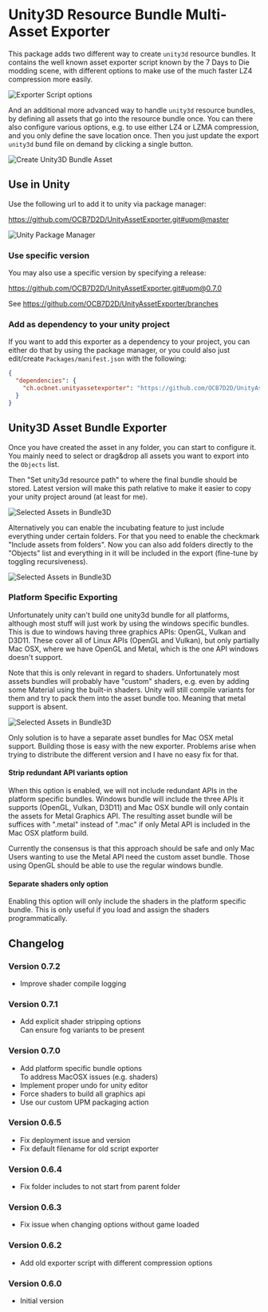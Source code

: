 # Unity3D Resource Bundle Multi-Asset Exporter

This package adds two different way to create `unity3d` resource
bundles. It contains the well known asset exporter script known
by the 7 Days to Die modding scene, with different options to
make use of the much faster LZ4 compression more easily.

![Exporter Script options](.images/unity-exporter-script-options.png)

And an additional more advanced way to handle `unity3d` resource
bundles, by defining all assets that go into the resource bundle
once. You can there also configure various options, e.g. to use
either LZ4 or LZMA compression, and you only define the save
location once. Then you just update the export `unity3d`
bund file on demand by clicking a single button.

![Create Unity3D Bundle Asset](.images/unity-bundle-3d-create.png)

## Use in Unity

Use the following url to add it to unity via package manager:

https://github.com/OCB7D2D/UnityAssetExporter.git#upm@master

![Unity Package Manager](.images/unity-package-manager.png)

### Use specific version

You may also use a specific version by specifying a release:

https://github.com/OCB7D2D/UnityAssetExporter.git#upm@0.7.0

See https://github.com/OCB7D2D/UnityAssetExporter/branches

### Add as dependency to your unity project

If you want to add this exporter as a dependency to your project,
you can either do that by using the package manager, or you could
also just edit/create `Packages/manifest.json` with the following:

```json
{
  "dependencies": {
    "ch.ocbnet.unityassetexporter": "https://github.com/OCB7D2D/UnityAssetExporter.git#upm@master",
  }
}
```

## Unity3D Asset Bundle Exporter

Once you have created the asset in any folder, you can start to
configure it. You mainly need to select or drag&drop all assets
you want to export into the `Objects` list.

Then "Set unity3d resource path" to where the final bundle should
be stored. Latest version will make this path relative to make it
easier to copy your unity project around (at least for me).

![Selected Assets in Bundle3D](.images/unity-bundle-3d-assets.png)

Alternatively you can enable the incubating feature to just include
everything under certain folders. For that you need to enable the
checkmark "Include assets from folders". Now you can also add
folders directly to the "Objects" list and everything in it will
be included in the export (fine-tune by toggling recursiveness).

![Selected Assets in Bundle3D](.images/unity-bundle-3d-folders.png)

### Platform Specific Exporting

Unfortunately unity can't build one unity3d bundle for all platforms,
although most stuff will just work by using the windows specific bundles.
This is due to windows having three graphics APIs: OpenGL, Vulkan and D3D11.
These cover all of Linux APIs (OpenGL and Vulkan), but only partially Mac OSX,
where we have OpenGL and Metal, which is the one API windows doesn't support.

Note that this is only relevant in regard to shaders. Unfortunately most assets
bundles will probably have "custom" shaders, e.g. even by adding some Material
using the built-in shaders. Unity will still compile variants for them and try
to pack them into the asset bundle too. Meaning that metal support is absent.

![Selected Assets in Bundle3D](.images/unity-bundle-3d-platforms.png)

Only solution is to have a separate asset bundles for Mac OSX metal support.
Building those is easy with the new exporter. Problems arise when trying
to distribute the different version and I have no easy fix for that.

#### Strip redundant API variants option

When this option is enabled, we will not include redundant APIs in the
platform specific bundles. Windows bundle will include the three APIs
it supports (OpenGL, Vulkan, D3D11) and Mac OSX bundle will only contain
the assets for Metal Graphics API. The resulting asset bundle will be
suffices with ".metal" instead of ".mac" if only Metal API is included
in the Mac OSX platform build.

Currently the consensus is that this approach should be safe and only
Mac Users wanting to use the Metal API need the custom asset bundle.
Those using OpenGL should be able to use the regular windows bundle.

#### Separate shaders only option

Enabling this option will only include the shaders in the platform
specific bundle. This is only useful if you load and assign the
shaders programmatically.

## Changelog

### Version 0.7.2

- Improve shader compile logging

### Version 0.7.1

- Add explicit shader stripping options  
  Can ensure fog variants to be present

### Version 0.7.0

- Add platform specific bundle options  
  To address MacOSX issues (e.g. shaders)
- Implement proper undo for unity editor
- Force shaders to build all graphics api
- Use our custom UPM packaging action

### Version 0.6.5

- Fix deployment issue and version
- Fix default filename for old script exporter

### Version 0.6.4

- Fix folder includes to not start from parent folder

### Version 0.6.3

- Fix issue when changing options without game loaded

### Version 0.6.2

- Add old exporter script with different compression options

### Version 0.6.0

- Initial version